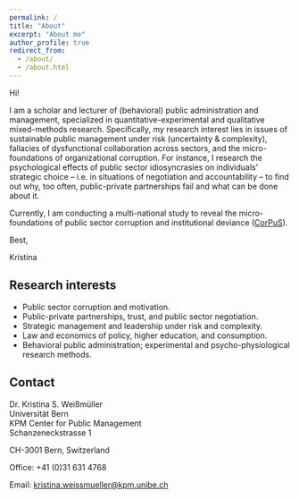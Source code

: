 ```yaml
---
permalink: /
title: "About"
excerpt: "About me"
author_profile: true
redirect_from: 
  - /about/
  - /about.html
---
```


Hi!

I am a scholar and lecturer of (behavioral) public administration and management, specialized in quantitative-experimental and qualitative mixed-methods research. Specifically, my research interest lies in issues of sustainable public management under risk (uncertainty & complexity), fallacies of dysfunctional collaboration across sectors, and the micro-foundations of organizational corruption. For instance, I research the psychological effects of public sector idiosyncrasies on individuals’ strategic choice – i.e. in situations of negotiation and accountability – to find out why, too often, public-private partnerships fail and what can be done about it.

Currently, I am conducting a multi-national study to reveal the micro-foundations of public sector corruption and institutional deviance (<a href="http://www.corpus-project.org/" title="http://www.corpus-project.org/" style="text-decoration:underline;" target="_blank" >CorPuS</a>).

Best,

Kristina

 

Research interests
-------------------
* Public sector corruption and motivation.
* Public-private partnerships, trust, and public sector negotiation.
* Strategic management and leadership under risk and complexity.
* Law and economics of policy, higher education, and consumption.
* Behavioral public administration; experimental and psycho-physiological research methods.

 

Contact
--------
Dr. Kristina S. Weißmüller <br>
Universität Bern <br>
KPM Center for Public Management <br>
Schanzeneckstrasse 1 <br>

CH-3001 Bern, Switzerland

Office: +41 (0)31 631 4768

Email: <a href="mailto:kristina.weissmueller@kpm.unibe.ch">kristina.weissmueller@kpm.unibe.ch</a>
